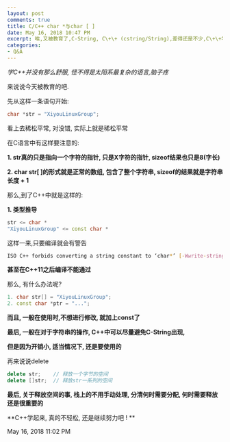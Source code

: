 ```yaml
---
layout: post
comments: true
title: C/C++ char *与char [ ]
date: May 16, 2018 10:47 PM
excerpt: 唉,又被教育了,C-String, C\+\+ (cstring/String),差得还是不少,C\+\+学习越来越长
categories:
- Q&A
---
```

*学C\+\+并没有那么舒服, 怪不得是太阳系最复杂的语言,脑子疼*

来说说今天被教育的吧.

先从这样一条语句开始:

```cpp
char *str = "XiyouLinuxGroup";
```

看上去稀松平常, 对没错, 实际上就是稀松平常

在C语言中有这样要注意的:

**1. str真的只是指向一个字符的指针, 只是X字符的指针, sizeof结果也只是8(字长)**

**2. char str[ ]的形式就是正常的数组, 包含了整个字符串, sizeof的结果就是字符串长度 + 1**

那么,到了C\+\+中就是这样的:

**1. 类型推导**

```cpp
str <= char *
"XiyouLinuxGroup" <= const char *
```

这样一来,只要编译就会有警告

```bash
ISO C++ forbids converting a string constant to ‘char*’ [-Wwrite-strings]
```

**甚至在C++11之后编译不能通过**

那么, 有什么办法呢?

```cpp
1. char str[] = "XiyouLinuxGroup";
2. const char *ptr = "...";
```

**而且, 一般在使用时,不想进行修改, 就加上const了**

**最后, 一般在对于字符串的操作, C\+\+中可以尽量避免C-String出现,**

**但是因为开销小, 适当情况下, 还是要使用的**

再来说说delete

```cpp
delete str;    // 释放一个字节的空间
delete []str;  // 释放str一系列的空间
```

**最后, 关于释放空间的事, 栈上的不用手动处理, 分清何时需要分配, 何时需要释放还是很重要的**

**C\+\+学起来, 真的不轻松, 还是继续努力吧 ! **

May 16, 2018 11:02 PM

